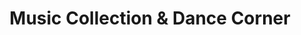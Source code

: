 ---
title: "Music Collection & Dance Corner"
url: /st-johns/music-collection-und-dance-corner/
shop: Musik
---